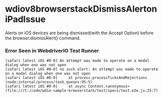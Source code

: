 # wdiov8browserstackDismissAlertoniPadIssue
Alerts on iOS devices are being dismissed(with the Accept Option) before the browser.dismissAlert() command.

### Error Seen in WebdriverIO Test Runner
```
[safari latest iOS #0-0] An attempt was made to operate on a modal dialog when one was not open
[safari latest iOS #0-0] no such alert: An attempt was made to operate on a modal dialog when one was not open
[safari latest iOS #0-0]     at process.processTicksAndRejections (node:internal/process/task_queues:95:5)
[safari latest iOS #0-0]     at async Context.<anonymous> (file:///C:/code/wdio-sample-browserstack/test/specs/test.e2e.js:25:7)
```
